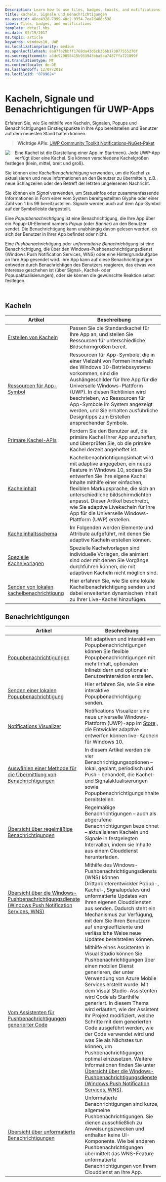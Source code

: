 ```yaml
---
Description: Learn how to use tiles, badges, toasts, and notifications to provide entry points into your app and keep users up-to-date.
title: Kacheln, Signale und Benachrichtigungen
ms.assetid: 48ee4328-7999-40c2-9354-7ea7d488c538
label: Tiles, badges, and notifications
template: detail.hbs
ms.date: 05/19/2017
ms.topic: article
keywords: windows10, UWP
ms.localizationpriority: medium
ms.openlocfilehash: 8a87fe2bbff1768da43d6cb366b173077555270f
ms.sourcegitcommit: a3dc929858415b933943bba5aa7487ffa721899f
ms.translationtype: MT
ms.contentlocale: de-DE
ms.lasthandoff: 12/07/2018
ms.locfileid: "8789624"
---
```

# <a name="tiles-badges-and-notifications-for-uwp-apps"></a>Kacheln, Signale und Benachrichtigungen für UWP-Apps
 

Erfahren Sie, wie Sie mithilfe von Kacheln, Signalen, Popups und Benachrichtigungen Einstiegspunkte in Ihre App bereitstellen und Benutzer auf dem neuesten Stand halten können.

> **Wichtige APIs**: [UWP Community Toolkit Notifications-NuGet-Paket](https://www.nuget.org/packages/Microsoft.Toolkit.Uwp.Notifications/)

<p><img style="float: left; margin: 0px 15px 15px 0px;" src="images/tile-and-live-tile.png" />
Eine Kachel ist die Darstellung einer App im Startmenü. Jede UWP-App verfügt über eine Kachel. Sie können verschiedene Kachelgrößen festlegen (klein, mittel, breit und groß).</p>

<p>Sie können eine <em>Kachelbenachrichtigung</em> verwenden, um die Kachel zu aktualisieren und neue Informationen an den Benutzer zu übermitteln, z.B. neue Schlagzeilen oder den Betreff der letzten ungelesenen Nachricht.</p>

<p>Sie können ein <em>Signal</em> verwenden, um Statusinfos oder zusammenfassende Informationen in Form einer vom System bereitgestellten Glyphe oder einer Zahl von 1 bis 99 bereitzustellen. Signale werden auch auf dem App-Symbol auf der Symbolleiste dargestellt. </p>

<p>Eine <em>Popupbenachrichtigung</em> ist eine Benachrichtigung, die Ihre App über ein Popup-UI-Element namens <em>Popup</em> (oder <em>Banner</em>) an den Benutzer sendet. Die Benachrichtigung kann unabhängig davon gelesen werden, ob sich der Benutzer in Ihrer App befindet oder nicht.</p>
<p>Eine <em>Pushbenachrichtigung</em> oder <em>unformatierte Benachrichtigung</em> ist eine Benachrichtigung, die über den Windows-Pushbenachrichtigungsdienst (Windows Push Notification Services, WNS) oder eine Hintergrundaufgabe an Ihre App gesendet wird. Ihre App kann auf diese Benachrichtigungen entweder durch Benachrichtigen des Benutzers reagieren, das etwas von Interesse geschehen ist (über Signal-, Kachel- oder Popupaktualisierungen), oder sie können die gewünschte Reaktion selbst festlegen.</p>

 
## <a name="tiles"></a>Kacheln
| Artikel | Beschreibung |
| --- | --- |
| [Erstellen von Kacheln](creating-tiles.md) | Passen Sie die Standardkachel für Ihre App an, und stellen Sie Ressourcen für unterschiedliche Bildschirmgrößen bereit. |
| [Ressourcen für App-Symbol](app-assets.md) | Ressourcen für App-Symbole, die in einer Vielzahl von Formen innerhalb des Windows 10-Betriebssystems vorkommen, sind die Aushängeschilder für Ihre App für die Universelle Windows-Plattform (UWP). In diesen Richtlinien wird beschrieben, wo Ressourcen für App-Symbole im System angezeigt werden, und Sie erhalten ausführliche Designtipps zum Erstellen ansprechender Symbole. |
| [Primäre Kachel-APIs](primary-tile-apis.md) | Fordern Sie den Benutzer auf, die primäre Kachel Ihrer App anzuheften, und überprüfen Sie, ob die primäre Kachel derzeit angeheftet ist. |
| [Kachelinhalt](create-adaptive-tiles.md) | Kachelbenachrichtigungsinhalt wird mit adaptive angegeben, ein neues Feature in Windows 10, sodass Sie entwerfen Sie Ihre eigene Kachel Inhalte mithilfe einer einfachen, flexiblen Markupsprache, die sich an unterschiedliche bildschirmdichten anpasst. Dieser Artikel beschreibt, wie Sie adaptive Livekacheln für Ihre App für die Universelle Windows-Plattform (UWP) erstellen. |
| [Kachelinhaltsschema](../tiles-and-notifications/tile-schema.md) | Im Folgenden werden Elemente und Attribute aufgeführt, mit denen Sie adaptive Kacheln erstellen können. |
| [Spezielle Kachelvorlagen](special-tile-templates-catalog.md) | Spezielle Kachelvorlagen sind individuelle Vorlagen, die animiert sind oder mit denen Sie Vorgänge durchführen können, die mit adaptiven Kacheln nicht möglich sind. |
| [Senden von lokalen kachelbenachrichtigung](sending-a-local-tile-notification.md) | Hier erfahren Sie, wie Sie eine lokale Kachelbenachrichtigung senden und dabei erweiterten dynamischen Inhalt zu Ihrer Live-Kachel hinzufügen. |


## <a name="notifications"></a>Benachrichtigungen

| Artikel | Beschreibung |
| --- | --- |
| [Popupbenachrichtigungen](adaptive-interactive-toasts.md) | Mit adaptiven und interaktiven Popupbenachrichtigungen können Sie flexible Popupbenachrichtigungen mit mehr Inhalt, optionalen Inlinebildern und optionaler Benutzerinteraktion erstellen. |
| [Senden einer lokalen Popupbenachrichtigung](send-local-toast.md) | Hier erfahren Sie, wie Sie eine interaktive Popupbenachrichtigung senden. |
| [Notifications Visualizer](notifications-visualizer.md) | Notifications Visualizer eine neue universelle Windows-Plattform (UWP)-app im [Store](https://www.microsoft.com/store/apps/notifications-visualizer/9nblggh5xsl1) , die Entwickler adaptive entwerfen können live-Kacheln für Windows 10. |
| [Auswählen einer Methode für die Übermittlung von Benachrichtigungen](choosing-a-notification-delivery-method.md) | In diesem Artikel werden die vier Benachrichtigungsoptionen – lokal, geplant, periodisch und Push – behandelt, die Kachel- und Signalaktualisierungen sowie Popupbenachrichtigungsinhalte bereitstellen. |
| [Übersicht über regelmäßige Benachrichtigungen](periodic-notification-overview.md) | Regelmäßige Benachrichtigungen – auch als abgerufene Benachrichtigungen bezeichnet – aktualisieren Kacheln und Signale in festgelegten Intervallen, indem sie Inhalte aus einem Clouddienst herunterladen. |
| [Übersicht über die Windows-Pushbenachrichtigungsdienste (Windows Push Notification Services, WNS)](windows-push-notification-services--wns--overview.md) | Mithilfe des Windows-Pushbenachrichtigungsdiensts (WNS) können Drittanbieterentwickler Popup-, Kachel-, Signalupdates und unformatierte Updates von ihren eigenen Clouddiensten aus senden. Dadurch steht ein Mechanismus zur Verfügung, mit dem Sie Ihren Benutzern auf energieeffiziente und verlässliche Weise neue Updates bereitstellen können. |
| [Vom Assistenten für Pushbenachrichtigungen generierter Code](the-code-generated-by-the-push-notification-wizard.md) | Mithilfe eines Assistenten in Visual Studio können Sie Pushbenachrichtigungen über einen mobilen Dienst generieren, der unter Verwendung von Azure Mobile Services erstellt wurde. Mit dem Visual Studio-Assistenten wird Code als Starthilfe generiert. In diesem Thema wird erläutert, wie der Assistent Ihr Projekt modifiziert, welche Schritte mit dem generierten Code ausgeführt werden, wie der Code verwendet wird und was Sie als Nächstes tun können, um Pushbenachrichtigungen optimal einzusetzen. Weitere Informationen finden Sie unter [Übersicht über die Windows-Pushbenachrichtigungsdienste (Windows Push Notification Services, WNS)](windows-push-notification-services--wns--overview.md). |
| [Übersicht über unformatierte Benachrichtigungen](raw-notification-overview.md) | Unformatierte Benachrichtigungen sind kurze, allgemeine Pushbenachrichtigungen. Sie dienen ausschließlich zu Anweisungszwecken und enthalten keine UI-Komponente. Wie bei anderen Pushbenachrichtigungen übermittelt das WNS-Feature unformatierte Benachrichtigungen von Ihrem Clouddienst an Ihre App. |
